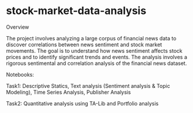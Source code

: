 # stock-market-data-analysis
Overview

The project involves analyzing a large corpus of financial news data to discover correlations between news sentiment and stock market movements. The goal is to understand how news sentiment affects stock prices and to identify significant trends and events. The analysis involves a rigorous sentimental and correlation analysis of the financial news dataset.

Notebooks:

Task1: Descriptive Statics, Text analysis (Sentiment analysis & Topic Modeling), Time Series Analysis, Publisher Analysis

Task2: Quantitative analysis using TA-Lib and Portfolio analysis
